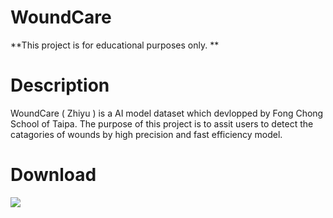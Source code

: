 # WoundCare
**This project is for educational purposes only. **

<h1>Description</h1>
WoundCare ( Zhiyu ) is a AI model dataset which devlopped by Fong Chong School of Taipa. The purpose of this project is to assit users to detect the catagories of wounds by high precision and fast efficiency model.

<h1>Download</h1>
<a href="https://universe.roboflow.com/fct-wound-ai/woundcare-opensource-dataset">
    <img src="https://app.roboflow.com/images/download-dataset-badge.svg"></img>
</a>

